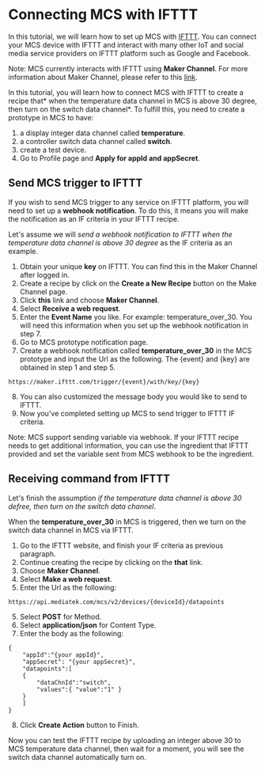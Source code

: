 # Connecting MCS with IFTTT 

In this tutorial, we will learn how to set up MCS with [IFTTT](https://ifttt.com/). You can connect your MCS device with IFTTT and interact with many other IoT and social media service providers on IFTTT platform such as Google and Facebook.

Note: MCS currently interacts with IFTTT using **Maker Channel**. For more information about Maker Channel, please refer to this [link](https://ifttt.com/maker).


In this tutorial, you will learn how to connect MCS with IFTTT to create a recipe that* when the temperature data channel in MCS is above 30 degree, then turn on the switch data channel*. To fulfill this, you need to create a prototype in MCS to have:
1. a display integer data channel called **temperature**.
2. a controller switch data channel called **switch**.
3. create a test device.
4. Go to Profile page and **Apply for appId and appSecret**.


## Send MCS trigger to IFTTT

If you wish to send MCS trigger to any service on IFTTT platform, you will need to set up a **webhook notification**. To do this, it means you will make the notification as an IF criteria in your IFTTT recipe.

Let's assume we will *send a webhook notification to IFTTT when the temperature data channel is above 30 degree* as the IF criteria as an example.
1. Obtain your unique **key** on IFTTT. You can find this in the Maker Channel after logged in.
2. Create a recipe by click on the **Create a New Recipe** button on the Make Channel page.
3. Click **this** link and choose **Maker Channel**.
4. Select **Receive a web request**.
5. Enter the **Event Name** you like. For example: temperature_over_30. You will need this information when you set up the webhook notification in step 7.
6. Go to MCS prototype notification page.
7. Create a webhook notification called **temperature_over_30** in the MCS prototype and input the Url as the following. The {event} and {key} are obtained in step 1 and step 5.
```
https://maker.ifttt.com/trigger/{event}/with/key/{key}
```
8. You can also customized the message body you would like to send to IFTTT.
9. Now you've completed setting up MCS to send trigger to IFTTT IF criteria.

Note: MCS support sending variable via webhook. If your IFTTT recipe needs to get additional information, you can use the ingredient that IFTTT provided and set the variable sent from MCS webhook to be the ingredient.

## Receiving command from IFTTT

Let's finish the assumption *if the temperature data channel is above 30 defree, then turn on the switch data channel*.

When the **temperature_over_30** in MCS is triggered, then we turn on the switch data channel in MCS via IFTTT.
1. Go to the IFTTT website, and finish your IF criteria as previous paragraph.
2. Continue creating the recipe by clicking on the **that** link.
3. Choose **Maker Channel**.
4. Select **Make a web request**.
4. Enter the Url as the following:
```
https://api.mediatek.com/mcs/v2/devices/{deviceId}/datapoints
```
5. Select **POST** for Method.
6. Select **application/json** for Content Type.
7. Enter the body as the following:
```
{
    "appId":"{your appId}",
    "appSecret": "{your appSecret}",
    "datapoints":[
    {
        "dataChnId":"switch",
        "values":{ "value":"1" }
    }
    ]
}
```
8. Click **Create Action** button to Finish.

Now you can test the IFTTT recipe by uploading an integer above 30 to MCS temperature data channel, then wait for a moment, you will see the switch data channel automatically turn on.







